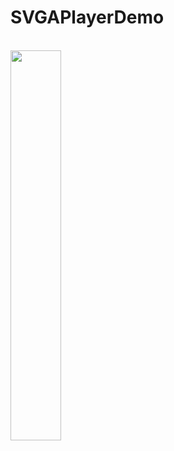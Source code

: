 # SVGAPlayerDemo

<br/> <image src="https://github.com/selfimprW/SVGAPlayerDemo/blob/master/document/image1.jpg?raw=true" width=40% height=40%/>
<br/>